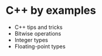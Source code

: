 # C++ by examples

* C++ tips and tricks
* Bitwise operations
* Integer types
* Floating-point types